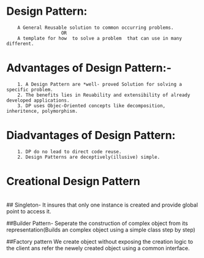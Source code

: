 # Design Pattern:
		A General Reusable solution to common occurring problems.
						OR
		A template for how  to solve a problem  that can use in many different.

# Advantages of Design Pattern:-
	
		1. A Design Pattern are *well- proved Solution for solving a specific problem.
		2. The benefits lies in Reuability and extensibility of already developed applications.
		3. DP uses Objec-Oriented concepts like decomposition, inheritence, polymorphism.
		
# Diadvantages of Design Pattern:
			
		1. DP do no lead to direct code reuse.
		2. Design Patterns are deceptively(illusive) simple.
		
# Creational Design Pattern
</br>
## Singleton- 
It insures that only one instance is created and provide global point to access it.

##Builder Pattern-
Seperate the construction of complex object from its representation(Builds an complex object using a simple class step by step)


##Factory pattern
We create object without exposing the creation logic to the client ans refer the newely created object using a common interface.

